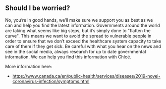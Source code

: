 ## Should I be worried?

No, you’re in good hands, we’ll make sure we support you as best as we can and help you find the latest information. Governments around the world are taking what seems like big steps, but it’s simply done to "flatten the curve". This means we want to avoid the spread to vulnerable people in order to ensure that we don’t exceed the healthcare system capacity to take care of them if they get sick. Be careful with what you hear on the news and see in the social media, always research for up to date governmental information. We can help you find this information with Chloé.

More information here:

- https://www.canada.ca/en/public-health/services/diseases/2019-novel-coronavirus-infection/symptoms.html
